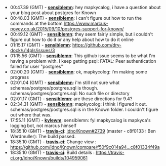 * <a id="00:47.39">00:47.39 (GMT)</a> - __[sensiblemn](https://github.com/sensiblemn)__: hey mapkycalog, i have a question about your blog post about postgres for Known
* <a id="00:48.03">00:48.03 (GMT)</a> - __[sensiblemn](https://github.com/sensiblemn)__: i can't figure out how to run the commands at the bottom https://www.marcus-povey.co.uk/2015/09/10/postgres-support-for-known/
* <a id="00:49.12">00:49.12 (GMT)</a> - __[sensiblemn](https://github.com/sensiblemn)__: they seem fairly simple, but i couldn't figure out how to do it or any help about how to do it online
* <a id="01:15.17">01:15.17 (GMT)</a> - __[sensiblemn](https://github.com/sensiblemn)__: https://github.com/dry-dock/u14pls/issues/3
* <a id="01:15.56">01:15.56 (GMT)</a> - __[sensiblemn](https://github.com/sensiblemn)__: This github issue seems to be what I'm having a problem with. I keep getting psql: FATAL:  Peer authentication failed for user "postgres"
* <a id="02:00.20">02:00.20 (GMT)</a> - __[sensiblemn](https://github.com/sensiblemn)__: ok, mapkycolog: i'm making some progress
* <a id="02:01.04">02:01.04 (GMT)</a> - __[sensiblemn](https://github.com/sensiblemn)__: i'm still not sure what schemas/postgres/postgres.sql is though. schemas/postgres/postgres.sql: No such file or directory
* <a id="02:01.17">02:01.17 (GMT)</a> - __[sensiblemn](https://github.com/sensiblemn)__: are these directions for 9.4?
* <a id="02:34.31">02:34.31 (GMT)</a> - __[sensiblemn](https://github.com/sensiblemn)__: mapkycolog: i think i figured it out. schemas/postgres/postgres.sql is in the Known folder. I couldn't figure out where that was.
* <a id="17:55.11">17:55.11 (GMT)</a> - __[kylewm](https://github.com/kylewm)__: sensiblemn: fyi mapkycalog is mapkyca's logging bot, not marcus himself
* <a id="18:35.10">18:35.10 (GMT)</a> - __[travis-ci](https://github.com/travis-ci)__: <a href="https://github.com/idno/Known/issues/2739">idno/Known#2739</a> (master - c8f0133 : Ben Werdmuller): The build passed.
* <a id="18:35.10">18:35.10 (GMT)</a> - __[travis-ci](https://github.com/travis-ci)__: Change view : https://github.com/idno/Known/compare/f50f9c014a94...c8f01334f49a
* <a id="18:35.10">18:35.10 (GMT)</a> - __[travis-ci](https://github.com/travis-ci)__: Build details : https://travis-ci.org/idno/Known/builds/104959061
